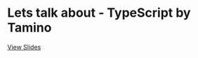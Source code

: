 # Lets talk about - TypeScript by Tamino

[View Slides](http://tamino-martinius.github.io/lets-talk-about---typescript)

